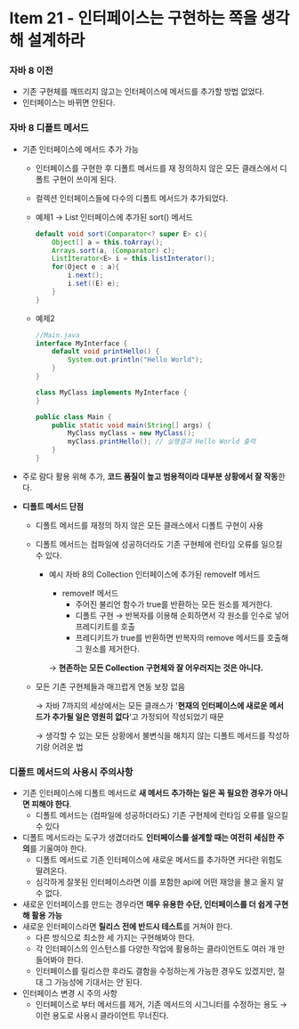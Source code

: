# Item 21 - 인터페이스는 구현하는 쪽을 생각해 설계하라

### 자바 8 이전

- 기존 구현체를 깨뜨리지 않고는 인터페이스에 메서드를 추가할 방법 없었다.
- 인터페이스는 바뀌면 안된다.

### 자바 8 디폴트 메서드

- 기존 인터페이스에 메서드 추가 가능
    - 인터페이스를 구현한 후 디폴트 메서드를 재 정의하지 않은 모든 클래스에서 디폴트 구현이 쓰이게 된다.
    - 컬렉션 인터페이스들에 다수의 디폴트 메서드가 추가되었다.
    - 예제1 → List 인터페이스에 추가된 sort() 메서드

        ```java
        default void sort(Comparator<? super E> c){
        	Object[] a = this.toArray();
        	Arrays.sort(a, (Comparator) c);
        	ListIterator<E> i = this.listInterator();
        	for(Oject e : a){
        		i.next();
        		i.set((E) e);
        	}
        }
        ```

    - 예제2

        ```java
        //Main.java
        interface MyInterface {
            default void printHello() {
                System.out.println("Hello World");
            }
        }

        class MyClass implements MyInterface {
        }

        public class Main {
            public static void main(String[] args) {
                MyClass myClass = new MyClass();
                myClass.printHello(); // 실행결과 Hello World 출력
            }
        }
        ```

- 주로 람다 활용 위해 추가, **코드 품질이 높고 범용적이라 대부분 상황에서 잘 작동**한다.
- **디폴트 메서드 단점**
    - 디폴트 메서드를 재정의 하지 않은 모든 클래스에서 디폴트 구현이 사용
    - 디폴트 메서드는 컴파일에 성공하더라도 기존 구현체에 런타임 오류를 일으킬 수 있다.
        - 예시 자바 8의 Collection 인터페이스에 추가된 removeIf 메서드
            - removeIf 메서드
                - 주어진 불리언 함수가 true를 반환하는 모든 원소를 제거한다.
                - 디폴트 구현 → 반복자를 이용해 순회하면서 각 원소를 인수로 넣어 프레디키트를 호출
                - 프레디키트가 true를 반환하면 반복자의 remove 메서드를 호출해 그 원소를 제거한다.

            → **현존하는 모든 Collection 구현체와 잘 어우러지는 것은 아니다.**

    - 모든 기존 구현체들과 매끄럽게 연동 보장 없음

      → 자바 7까지의 세상에서는 모든 클래스가 '**현재의 인터페이스에 새로운 메서드가 추가될 일은 영원히 없다**'고 가정되어 작성되었기 때문

      → 생각할 수 있는 모든 상황에서 불변식을 해치지 않는 디폴트 메서드를 작성하기랑 어려운 법

### 디폴트 메서드의 사용시 주의사항

- 기존 인터페이스에 디폴트 메서드로 **새 메서드 추가하는 일은 꼭 필요한 경우가 아니면 피해야 한다**.
    - 디폴트 메서드는 (컴파일에 성공하더라도) 기존 구현체에 런타임 오류를 일으킬 수 있다
- 디폴트 메서드라는 도구가 생겼더라도 **인터페이스를 설계할 때는 여전히 세심한 주의**를 기울여야 한다.
    - 디폴트 메서드로 기존 인터페이스에 새로운 메서드를 추가하면 커다란 위험도 딸려온다.
    - 심각하게 잘못된 인터페이스라면 이를 포함한 api에 어떤 재앙을 몰고 올지 알 수 없다.
- 새로운 인터페이스를 만드는 경우라면 **매우 유용한 수단, 인터페이스를 더 쉽게 구현해 활용 가능**
- 새로운 인터페이스라면 **릴리스 전에 반드시 테스트**를 거쳐야 한다.
    - 다른 방식으로 최소한 세 가지는 구현해봐야 한다.
    - 각 인터페이스의 인스턴스를 다양한 작업에 활용하는 클라이언트도 여러 개 만들어봐야 한다.
    - 인터페이스를 릴리스한 후라도 결함을 수정하는게 가능한 경우도 있겠지만, 절대 그 가능성에 기대서는 안 된다.
- 인터페이스 변경 시 주의 사항
    - 인터페이스로 부터 메서드를 제거, 기존 메서드의 시그니터를 수정하는 용도
     → 이런 용도로 사용시 클라이언트 무너진다.